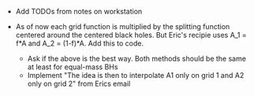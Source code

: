 - Add TODOs from notes on workstation

- As of now each grid function is multiplied by the splitting function centered around the centered black holes. But Eric's recipie uses A_1 = f*A and A_2 = (1-f)*A. Add this to code.
  - Ask if the above is the best way. Both methods should be the same at least for equal-mass BHs
  - Implement "The idea is then to interpolate A1 only on grid 1 and A2 only on grid 2" from Erics email
